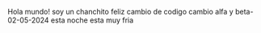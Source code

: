 Hola mundo! soy un chanchito feliz
cambio de codigo
cambio alfa y beta- 02-05-2024
esta noche esta muy fria